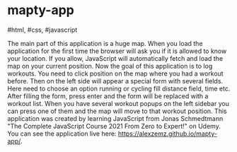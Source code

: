 # mapty-app
#html, #css, #javascript

The main part of this application is a huge map. When you load the application for the first time the browser will ask you if it is allowed to know your location. If you allow, JavaScript will automatically fetch and load the map on your current position. Now the goal of this application is to log workouts. You need to click position on the map where you had a workout before. Then on the left side will appear a special form with several fields. Here need to choose an option running or cycling fill distance field, time etc. After filling the form, press enter and the form will be replaced with a workout list. When you have several workout popups on the left sidebar you can press one of them and the map will move to that workout position. This application was created by learning JavaScript from Jonas Schmedtmann "The Complete JavaScript Course 2021 From Zero to Expert!" on Udemy. You can see the application live here: https://alexzemz.github.io/mapty-app/.
